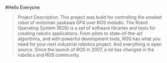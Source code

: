 #Hello Everyone

> Project Description: This project was build for controlling the smalest robot of motoman yaskawa GP4 over ROS melodic. The Robot Operating System (ROS) is a set of software libraries and tools for creating robotic applications. From pilots to state-of-the-art algorithms, and with powerful development tools, ROS has what you need for your next industrial robotics project. And everything is open source. Since the launch of ROS in 2007, a lot has changed in the robotics and ROS community.
